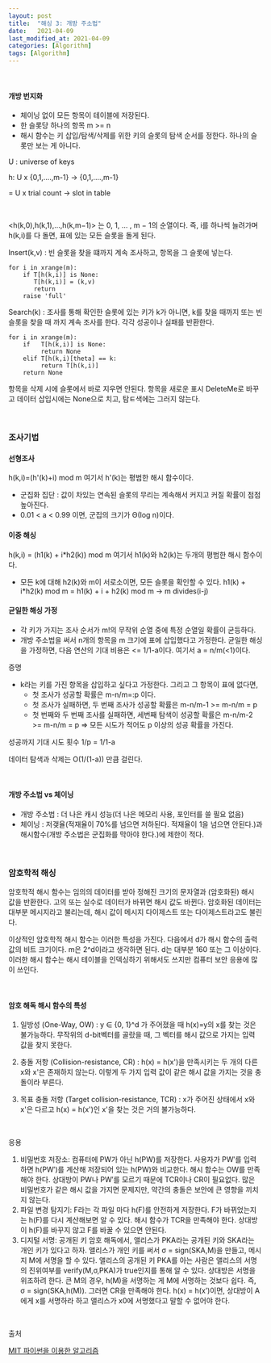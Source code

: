 ```yaml
---
layout: post
title:  "해싱 3: 개방 주소법"
date:   2021-04-09
last_modified_at: 2021-04-09
categories: [Algorithm]
tags: [Algorithm]
---
```


<br/>

#### 개방 번지화
- 체이닝 없이 모든 항목이 테이블에 저장된다.
- 한 슬롯당 하나의 항목 m >= n
- 해시 함수는 키 삽입/탐색/삭제를 위한 키의 슬롯의 탐색 순서를 정한다. 하나의 슬롯만 보는 게 아니다.

U : universe of keys

h: U x {0,1,....,m-1} -> {0,1,....,m-1}

= U x trial count -> slot in table

<br/>

<h(k,0),h(k,1),...,h(k,m−1)> 는 0, 1, … , m − 1의 순열이다. 즉, i를 하나씩 늘려가며 h(k,i)를
다 돌면, 표에 있는 모든 슬롯을 돌게 된다.

Insert(k,v) : 빈 슬롯을 찾을 떄까지 계속 조사하고, 항목을 그 슬롯에 넣는다.

```
for i in xrange(m):
    if T[h(k,i)] is None:
       T[h(k,i)] = (k,v)
       return
    raise 'full'
```

Search(k) : 조사를 통해 확인한 슬롯에 있는 키가 k가 아니면, k를 찾을 때까지 또는 빈 슬롯을 찾을 때 까지
계속 조사를 한다. 각각 성공이나 실패를 반환한다.

```
for i in xrange(m):
    if   T[h(k,i)] is None:
         return None
    elif T[h(k,i)[theta] == k:
         return T[h(k,i)]
    return None
```

항목을 삭제 시에 슬롯에서 바로 지우면 안된다. 항목을 새로운 표시 DeleteMe로 바꾸고 데이터 삽입시에는
None으로 치고, 탐ㅌ색에는 그러지 않는다.

<br/>

### 조사기법
#### 선형조사
h(k,i)=(h'(k)+i) mod m 여기서 h'(k)는 평범한 해시 함수이다.

- 군집화 집단 : 값이 차있는 연속된 슬롯의 무리는 계속해서 커지고 커질 확률이 점점 높아진다.
- 0.01 < a < 0.99 이면, 군집의 크기가 Θ(log n)이다.

#### 이중 해싱
h(k,i) = (h1(k) + i*h2(k)) mod m 여기서 h1(k)와 h2(k)는 두개의 평범한 해시 함수이다.

- 모든 k에 대해 h2(k)와 m이 서로소이면, 모든 슬롯을 확인할 수 있다.
h1(k) + i*h2(k) mod m = h1(k) + i + h2(k) mod m -> m divides(i-j)
  

#### 균일한 해싱 가정
- 각 키가 가지는 조사 순서가 m!의 무작위 순열 중에 특정 순열일 확률이 균등하다.
- 개방 주소법을 써서 n개의 항목을 m 크기에 표에 삽입했다고 가정한다. 균일한 해싱을 가정하면,
다음 연산의 기대 비용은 <= 1/1-a이다. 여기서 a = n/m(<1)이다.
  
증명 
- k라는 키를 가진 항목을 삽입하고 싶다고 가정한다. 그리고 그 항목이 표에 없다면,
    - 첫 조사가 성공할 확률은 m-n/m=:p 이다.
    - 첫 조사가 실패하면, 두 번째 조사가 성공할 확률은 m-n/m-1 >= m-n/m = p
    - 첫 번째와 두 번째 조사를 실패하면, 세번째 탐색이 성공할 확률은 m-n/m-2 >= m-n/m = p
    => 모든 시도가 적어도 p 이상의 성공 확률을 가진다.
      
성공까지 기대 시도 횟수 1/p = 1/1-a

데이터 탐색과 삭제는 O(1/(1-a)) 만큼 걸린다.

<br/>

#### 개방 주소법 vs 체이닝
- 개방 주소법 : 더 나은 캐시 성능(더 나은 메모리 사용, 포인터를 쓸 필요 없음)
- 체이닝 : 저갲율(적재율이 70%를 넘으면 저하된다. 적재율이 1을 넘으면 안된다.)과
해시함수(개방 주소법은 군집화를 막아야 한다.)에 제한이 적다.
  
<br/>

### 암호학적 해싱
암호학적 해시 함수는 임의의 데이터를 받아 정해진 크기의 문자열과 (암호화된) 해시
값을 반환한다. 고의 또는 실수로 데이터가 바뀌면 해시 값도 바뀐다. 암호화된 데이터는
대부분 메시지라고 불리는데, 해시 값이 메시지 다이제스트 또는 다이제스트라고도
불린다.

이상적인 암호학적 해시 함수는 이러한 특성을 가진다. 다음에서 d가 해시 함수의
출력값의 비트 크기이다. m은 2^d이라고 생각하면 된다. d는 대부분 160 또는 그 이상이다.
이러한 해시 함수는 해시 테이블을 인덱싱하기 위해서도 쓰지만 컴퓨터 보안 응용에
많이 쓰인다.

<br/>

#### 암호 해독 해시 함수의 특성
1. 일방성 (One-Way, OW) : y ∈ {0, 1}^d 가 주어졌을 때 h(x)=y의 x를 찾는 것은 불가능하다.
무작위의 d-bit벡터를 골랐을 때, 그 벡터를 해시 값으로 가지는 입력 값을 찾지 못한다.
   
2. 충돌 저항 (Collision-resistance, CR) : h(x) = h(x')을 만족시키는 두 개의 다른 x와 x'은 존재하지 않는다. 
이렇게 두 가지 입력 값이 같은 해시 값을 가지는 것을 충돌이라 부른다.
   
3. 목표 충돌 저항  (Target collision-resistance, TCR) : x가 주어진 상태에서 x와 x'은 다르고 h(x) = h(x')인 x'을 찾는 것은
거의 불가능하다.
   
<br/>

응용
1. 비밀번호 저장소: 컴퓨터에 PW가 아닌 h(PW)를 저장한다. 사용자가 PW′를
   입력하면 h(PW′)를 계산해 저장되어 있는 h(PW)와 비교한다. 해시 함수는
   OW를 만족해야 한다. 상대방이 PW나 PW′를 모르기 때문에 TCR이나
   CR이 필요없다. 많은 비밀번호가 같은 해시 값을 가지면 문제지만, 약간의
   충돌은 보안에 큰 영향을 끼치지 않는다.
2. 파일 변경 탐지기: F라는 각 파일 마다 h(F)를 안전하게 저장한다. F가
   바뀌었는지는 h(F)를 다시 계산해보면 알 수 있다. 해시 함수가 TCR을
   만족해야 한다. 상대방이 h(F)를 바꾸지 않고 F를 바꿀 수 있으면 안된다.
3. 디지털 서명: 공개된 키 암호 해독에서, 앨리스가 PKA라는 공개된 키와
   SKA라는 개인 키가 있다고 하자. 앨리스가 개인 키를 써서 σ =
   sign(SKA,M)을 만들고, 메시지 M에 서명을 할 수 있다. 앨리스의 공개된 키
   PKA를 아는 사람은 앨리스의 서명의 진위여부를 verify(M,σ,PKA)가
   true인지를 통해 알 수 있다. 상대방은 서명을 위조하려 한다. 큰 M의 경우,
   h(M)을 서명하는 게 M에 서명하는 것보다 쉽다. 즉, σ = sign(SKA,h(M)).
   그러면 CR을 만족해야 한다. h(x) = h(x’)이면, 상대방이 A에게 x를 
   서명하라 하고 앨리스가 x0에 서명했다고 말할 수 없어야 한다.




<br/>

출처

[MIT 파이썬을 이용한 알고리즘](https://www.edwith.org/introalgorithm/lecture/26419/?isDesc=false)
